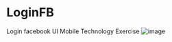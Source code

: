 # LoginFB
Login facebook UI
Mobile Technology Exercise
![image](https://user-images.githubusercontent.com/15606968/40879158-03ded43c-66c6-11e8-8082-adb07b0bbad2.png)
